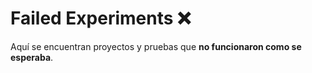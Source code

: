 # Failed Experiments ❌  
Aquí se encuentran proyectos y pruebas que **no funcionaron como se esperaba**.   


